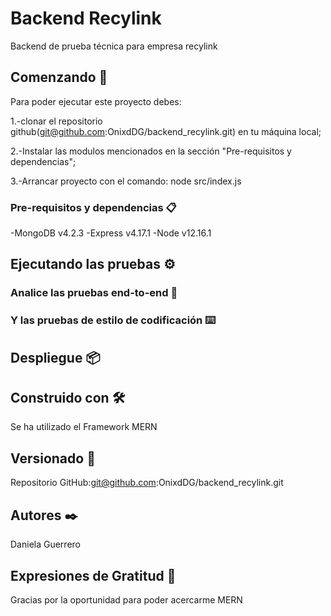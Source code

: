 # Backend Recylink

Backend de prueba técnica para empresa recylink

## Comenzando 🚀

Para poder ejecutar este proyecto debes: 

1.-clonar el repositorio github(git@github.com:OnixdDG/backend_recylink.git) en tu máquina local; 

2.-Instalar las modulos mencionados en la sección "Pre-requisitos y dependencias"; 

3.-Arrancar proyecto con el comando:  node src/index.js  

### Pre-requisitos y dependencias 📋
-MongoDB v4.2.3
-Express v4.17.1
-Node v12.16.1


## Ejecutando las pruebas ⚙️



### Analice las pruebas end-to-end 🔩




### Y las pruebas de estilo de codificación ⌨️


## Despliegue 📦


## Construido con 🛠️

Se ha utilizado el Framework MERN

## Versionado 📌

Repositorio GitHub:git@github.com:OnixdDG/backend_recylink.git

## Autores ✒️

Daniela Guerrero


## Expresiones de Gratitud 🎁

Gracias por la oportunidad para poder acercarme  MERN


